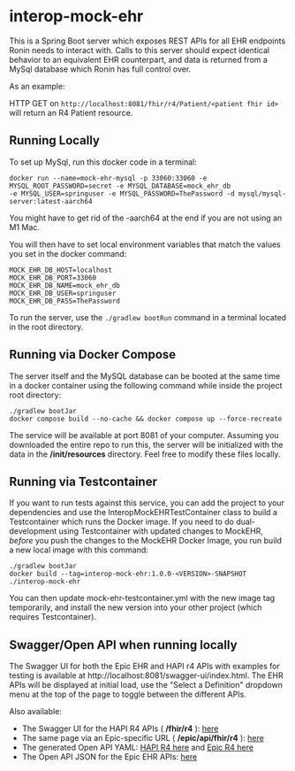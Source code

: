 # interop-mock-ehr

This is a Spring Boot server which exposes REST APIs for all EHR endpoints
Ronin needs to interact with. Calls to this server should expect identical behavior
to an equivalent EHR counterpart, and data is returned from a MySql database
which Ronin has full control over.

As an example:

HTTP GET on `http://localhost:8081/fhir/r4/Patient/<patient fhir id>` will return an 
R4 Patient resource.


## Running Locally

To set up MySql, run this docker code in a terminal:

```
docker run --name=mock-ehr-mysql -p 33060:33060 -e MYSQL_ROOT_PASSWORD=secret -e MYSQL_DATABASE=mock_ehr_db 
-e MYSQL_USER=springuser -e MYSQL_PASSWORD=ThePassword -d mysql/mysql-server:latest-aarch64
```
You might have to get rid of the -aarch64 at the end if you are not using an M1 Mac.

You will then have to set local environment variables that match the values you set in the docker command:
```
MOCK_EHR_DB_HOST=localhost
MOCK_EHR_DB_PORT=33060
MOCK_EHR_DB_NAME=mock_ehr_db
MOCK_EHR_DB_USER=springuser
MOCK_EHR_DB_PASS=ThePassword
```
To run the server, use the `./gradlew bootRun` command in a terminal located in the root directory.

## Running via Docker Compose

The server itself and the MySQL database can be booted at the same time in a docker container 
using the following command while inside the project root directory:
```
./gradlew bootJar
docker compose build --no-cache && docker compose up --force-recreate
```
The service will be available at port 8081 of your computer. Assuming you downloaded the entire repo to run this, the
server will be initialized with the data in the __/init/resources__ directory. Feel free to modify these files locally.

## Running via Testcontainer

If you want to run tests against this service, you can add the project to your dependencies 
and use the InteropMockEHRTestContainer class to build a Testcontainer which runs the Docker image.
If you need to do dual-development using Testcontainer with updated changes to MockEHR, _before_ you push 
the changes to the MockEHR Docker Image, you run build a new local image with this command:
```
./gradlew bootJar
docker build --tag=interop-mock-ehr:1.0.0-<VERSION>-SNAPSHOT ./interop-mock-ehr
```
You can then update mock-ehr-testcontainer.yml with the new image tag temporarily, and install the
new version into your other project (which requires Testcontainer).

## Swagger/Open API when running locally
The Swagger UI for both the Epic EHR and HAPI r4 APIs with examples for testing is available at 
http://localhost:8081/swagger-ui/index.html. The EHR APIs will be displayed at initial load, use 
the "Select a Definition" dropdown menu at the top of the page to toggle between the different APIs.

Also available:
- The Swagger UI for the HAPI R4 APIs (  __/fhir/r4__ ): [here](http://localhost:8081/fhir/r4/swagger-ui/index.html)
- The same page via an Epic-specific URL ( __/epic/api/fhir/r4__ ): [here](http://localhost:8081/epic/api/FHIR/R4/swagger-ui/index.html)
- The generated Open API YAML: [HAPI R4 here](http://localhost:8081/fhir/r4/api-docs) and [Epic R4 here](http://localhost:8081/epic/api/FHIR/R4/api-docs)
- The Open API JSON for the Epic EHR APIs: [here](http://localhost:8081/v3/api-docs/)
